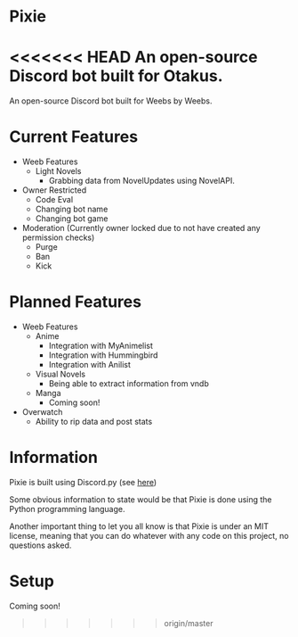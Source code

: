 # Pixie
<<<<<<< HEAD
An open-source Discord bot built for Otakus.
=======
An open-source Discord bot built for Weebs by Weebs.

# Current Features
* Weeb Features
  * Light Novels
    * Grabbing data from NovelUpdates using NovelAPI.
* Owner Restricted
  * Code Eval
  * Changing bot name
  * Changing bot game
* Moderation (Currently owner locked due to not have created any permission checks)
  * Purge
  * Ban
  * Kick


# Planned Features
* Weeb Features
  * Anime
    * Integration with MyAnimelist
    * Integration with Hummingbird
    * Integration with Anilist
  * Visual Novels
    * Being able to extract information from vndb
  * Manga
    * Coming soon!
* Overwatch
  * Ability to rip data and post stats

# Information
Pixie is built using Discord.py (see [here](https://github.com/Rapptz/discord.py))

Some obvious information to state would be that Pixie is done using the Python programming language.

Another important thing to let you all know is that Pixie is under an MIT license, meaning that you can do whatever with any code on this project, no questions asked.

# Setup

Coming soon!
>>>>>>> origin/master
